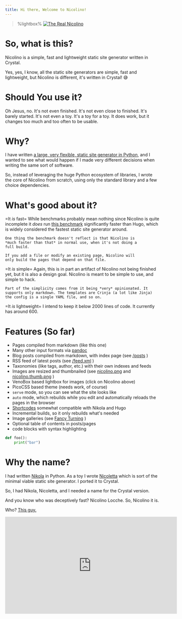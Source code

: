 ```yaml
---
title: Hi there, Welcome to Nicolino!
---
```


> %lightbox%
> [![The Real Nicolino](nicolino.thumb.jpg)](nicolino.jpg)

# So, what is this?
Nicolino is a simple, fast and lightweight static site generator written in Crystal.

Yes, yes, I know, all the static site generators are simple, fast and lightweight,
but Nicolino is different, it's written in Crystal! 😅

# Should You use it?

Oh Jesus, no. It's not even finished. It's not even close to finished. It's
barely started. It's not even a toy. It's a toy for a toy. It does work, but
it changes too much and too often to be usable.
# Why?

I have written [a large, very flexible, static site generator in Python](https://getnikola.com),
and I wanted to see what would happen if I made very different decisions when
writing the same sort of software.

So, instead of leveraging the huge Python ecosystem of libraries, I wrote
the core of Nicolino from scratch, using only the standard library and a few
choice dependencies.

# What's good about it?

=It *is* fast=
    While benchmarks probably mean nothing since Nicolino is quite incomplete
    it *does* run [this benchmark](https://www.zachleat.com/web/build-benchmark/)
    significantly faster than Hugo, which is widely considered the fastest
    static site generator around.

    One thing the benchmark doesn't reflect is that Nicolino is
    *much faster than that* in normal use, when it's not doing a
    full build.

    If you add a file or modify an existing page, Nicolino will
    only build the pages that depend on that file.

=It *is* simple=
    Again, this is in part an artifact of Nicolino not being finished yet,
    but it is also a design goal. Nicolino is meant to be simple to use,
    and simple to hack.

    Part of the simplicity comes from it being *very* opinionated. It
    supports only markdown. The templates are Crinja (a lot like Jinja)
    the config is a single YAML file, and so on.

=It *is* lightweight=
    I intend to keep it below 2000 lines of code. It currently has around 600.

# Features (So far)

* Pages compiled from markdown (like this one)
* Many other input formats via [pandoc](https://pandoc.org/)
* Blog posts compiled from markdown, with index page (see [/posts](/posts) )
* RSS feed of latest posts (see [/feed.xml](/feed.xml) )
* Taxonomies (like tags, author, etc.) with their own indexes and feeds
* Images are resized and thumbnailed (see [nicolino.png](/nicolino.png) and [nicolino.thumb.png](/nicolino.thumb.png) )
* VenoBox based lightbox for images (click on Nicolino above)
* PicoCSS based theme (needs work, of course)
* `serve` mode, so you can see what the site looks like
* `auto` mode, which rebuilds while you edit and automatically reloads
  the pages in the browser
* [Shortcodes](/shortcodes.html) somewhat compatible with Nikola and Hugo
* Incremental builds, so it only rebuilds what's needed
* Image galleries (see [Fancy Turning](/galleries/fancy-turning) )
* Optional table of contents in posts/pages
* code blocks with syntax highlighting

```python
def foo():
    print("bar")
```


# Why the name?

I had written [Nikola](https://getnikola.com) in Python. As a toy I
wrote [Nicoletta](https://github.com/ralsina/nicoletta) which is sort
of the minimal viable static site generator. I ported it to Crystal.

So, I had Nikola, Nicoletta, and I needed a name for the Crystal version.

And you know who was deceptively fast? Nicolino Locche. So, Nicolino it is.

Who? [This guy.](https://en.wikipedia.org/wiki/Nicolino_Locche)

<iframe width="560" height="315" src="https://www.youtube.com/embed/gDQltEznD9Q" title="YouTube video player" frameborder="0" allow="accelerometer; autoplay; clipboard-write; encrypted-media; gyroscope; picture-in-picture; web-share" allowfullscreen></iframe>
